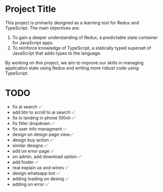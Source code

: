 # Project Title

This project is primarily designed as a learning tool for Redux and TypeScript. The main objectives are:

1. To gain a deeper understanding of Redux, a predictable state container for JavaScript apps.
2. To reinforce knowledge of TypeScript, a statically typed superset of JavaScript that adds types to the language.

By working on this project, we aim to improve our skills in managing application state using Redux and writing more robust code using TypeScript.

# TODO
- fix ai search ✅
- add btn to scroll to ai search ✅
- fix in landing in phone 100vh ✅
- fix filter dropdown ✅
- fix user info managment ✅
- design on design page view✅
- design buy action ✅
- similar designs ✅
- add on error page ✅
- on admin, add download option ✅
- add footer ✅
- real explain us and wines ✅
- design whatsapp bot ✅
- adding loading on desing ✅
- adding on error ✅
